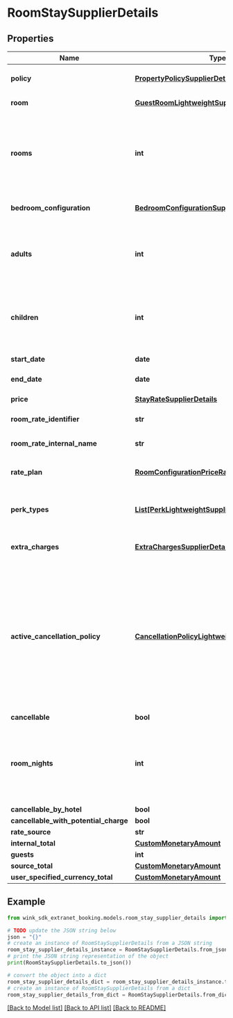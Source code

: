 # RoomStaySupplierDetails


## Properties

Name | Type | Description | Notes
------------ | ------------- | ------------- | -------------
**policy** | [**PropertyPolicySupplierDetails**](PropertyPolicySupplierDetails.md) | Property policy information. | 
**room** | [**GuestRoomLightweightSupplierDetails**](GuestRoomLightweightSupplierDetails.md) | Guest room details. | 
**rooms** | **int** | Number of rooms. Always 1 since we switched to creating one booking per room. | [default to 1]
**bedroom_configuration** | [**BedroomConfigurationSupplierDetails**](BedroomConfigurationSupplierDetails.md) | Desired bedroom layout | 
**adults** | **int** | The actual amount of adults as determined by the hotel&#39;s policy. | [default to 2]
**children** | **int** | The actual amount of children as determined by the hotel&#39;s policy. | [default to 0]
**start_date** | **date** | Stay start date | 
**end_date** | **date** | Stay end date | 
**price** | [**StayRateSupplierDetails**](StayRateSupplierDetails.md) | Price details | 
**room_rate_identifier** | **str** | Master rate identifier | 
**room_rate_internal_name** | **str** | Master rate internal name | 
**rate_plan** | [**RoomConfigurationPriceRatePlanSupplierDetails**](RoomConfigurationPriceRatePlanSupplierDetails.md) | Rate plan used for this stay | 
**perk_types** | [**List[PerkLightweightSupplierDetails]**](PerkLightweightSupplierDetails.md) | List of perks that came with the master rate | [optional] 
**extra_charges** | [**ExtraChargesSupplierDetails**](ExtraChargesSupplierDetails.md) | Rate plan-level extra charges | 
**active_cancellation_policy** | [**CancellationPolicyLightweightSupplierDetails**](CancellationPolicyLightweightSupplierDetails.md) | Based on the itinerary, the cancellation policy could be taken directly from the rate plan or it could be a policy exception also listed on the rate plan | 
**cancellable** | **bool** |  | [optional] 
**room_nights** | **int** | Total number of nights the guest stays at the hotel. -1 indicates there is an error. | [optional] 
**cancellable_by_hotel** | **bool** |  | [optional] 
**cancellable_with_potential_charge** | **bool** |  | [optional] 
**rate_source** | **str** |  | [optional] 
**internal_total** | [**CustomMonetaryAmount**](CustomMonetaryAmount.md) |  | [optional] 
**guests** | **int** |  | [optional] 
**source_total** | [**CustomMonetaryAmount**](CustomMonetaryAmount.md) |  | [optional] 
**user_specified_currency_total** | [**CustomMonetaryAmount**](CustomMonetaryAmount.md) |  | [optional] 

## Example

```python
from wink_sdk_extranet_booking.models.room_stay_supplier_details import RoomStaySupplierDetails

# TODO update the JSON string below
json = "{}"
# create an instance of RoomStaySupplierDetails from a JSON string
room_stay_supplier_details_instance = RoomStaySupplierDetails.from_json(json)
# print the JSON string representation of the object
print(RoomStaySupplierDetails.to_json())

# convert the object into a dict
room_stay_supplier_details_dict = room_stay_supplier_details_instance.to_dict()
# create an instance of RoomStaySupplierDetails from a dict
room_stay_supplier_details_from_dict = RoomStaySupplierDetails.from_dict(room_stay_supplier_details_dict)
```
[[Back to Model list]](../README.md#documentation-for-models) [[Back to API list]](../README.md#documentation-for-api-endpoints) [[Back to README]](../README.md)


